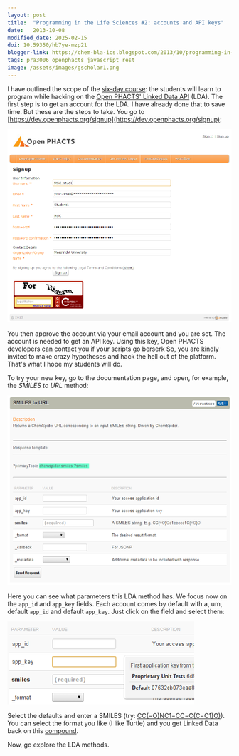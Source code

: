 ```yaml
---
layout: post
title:  "Programming in the Life Sciences #2: accounts and API keys"
date:   2013-10-08
modified_date: 2025-02-15
doi: 10.59350/hb7ye-mzp21
blogger-link: https://chem-bla-ics.blogspot.com/2013/10/programming-in-life-sciences-2-accounts.html
tags: pra3006 openphacts javascript rest
image: /assets/images/gscholar1.png
---
```


I have outlined the scope of the [six-day course](http://chem-bla-ics.blogspot.nl/2013/10/programming-in-life-sciences-1-six-day.html):
the students will learn to program while hacking on the [Open PHACTS' Linked Data API](https://dev.openphacts.org/docs) (LDA). The first
step is to get an account for the LDA. I have already done that to save time. But these are the steps to take. You go to
[https://dev.openphacts.org/signup](https://dev.openphacts.org/signup):

![](/assets/images/gscholar1.png)

You then approve the account via your email account and you are set. The account is needed to get an API key. Using this key,
Open PHACTS developers can contact you if your scripts go berserk  So, you are kindly invited to make crazy hypotheses and hack the
hell out of the platform. That's what I hope my students will do.

To try your new key, go to the documentation page, and open, for example, the *SMILES to URL* method:

![](/assets/images/mscpils.png)

Here you can see what parameters this LDA method has. We focus now on the `app_id` and `app_key` fields. Each account comes by default
with a, um, default `app_id` and default `app_key`. Just click on the field and select them:

![](/assets/images/mscpils1.png)

Select the defaults and enter a SMILES (try: [CC(=O)NC1=CC=C(C=C1)O)](https://apps.ideaconsult.net:8080/ambit2/depict?search=CC(=O)NC1=CC=C(C=C1)O)).
You can select the format you like (I like Turtle) and you get Linked Data back on this [compound](https://rdf.chemspider.com/1906).

Now, go explore the LDA methods.

